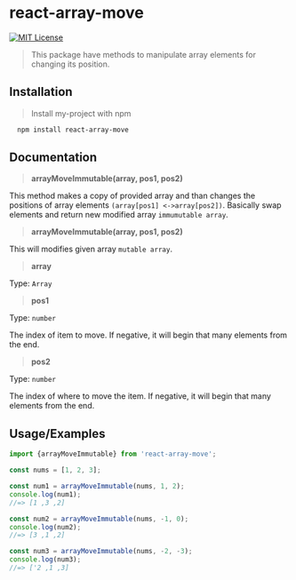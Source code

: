 
# react-array-move
[![MIT License](https://img.shields.io/badge/License-MIT-green.svg)](https://choosealicense.com/licenses/mit/)


> This package have methods to manipulate array elements for changing its position.



## Installation

>Install my-project with npm

```bash
  npm install react-array-move
  ```
    
## Documentation

> **arrayMoveImmutable(array, pos1, pos2)**

This method makes a copy of provided array and than changes the positions of array elements  `(array[pos1] <->array[pos2])`. Basically swap elements and return new modified array `immumutable array`.

> **arrayMoveImmutable(array, pos1, pos2)**

This will modifies given array `mutable array`.

> **array**

Type: `Array`

> **pos1**

Type: `number`

The index of item to move.
If negative, it will begin that many elements from the end.

> **pos2**

Type: `number`

The index of where to move the item.
If negative, it will begin that many elements from the end.


## Usage/Examples
```javascript
import {arrayMoveImmutable} from 'react-array-move';

const nums = [1, 2, 3];

const num1 = arrayMoveImmutable(nums, 1, 2);
console.log(num1);
//=> [1 ,3 ,2]

const num2 = arrayMoveImmutable(nums, -1, 0);
console.log(num2);
//=> [3 ,1 ,2]

const num3 = arrayMoveImmutable(nums, -2, -3);
console.log(num3);
//=> ['2 ,1 ,3]


```


